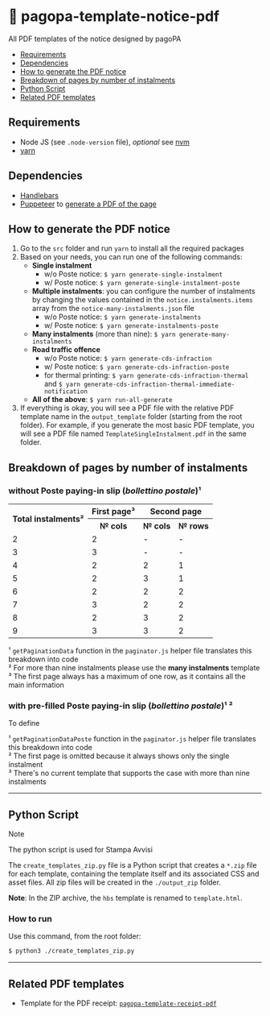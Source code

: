 # 🧾 pagopa-template-notice-pdf

All PDF templates of the notice designed by pagoPA

- [Requirements](#requirements)
- [Dependencies](#dependencies)
- [How to generate the PDF notice](#how-to-generate-the-pdf-notice)
- [Breakdown of pages by number of instalments](#breakdown-of-pages-by-number-of-instalments)
- [Python Script](#python-script)
- [Related PDF templates](#related-pdf-templates)

## Requirements

- Node JS (see `.node-version` file), _optional_ see [nvm](https://github.com/nvm-sh/nvm)
- [yarn](https://yarnpkg.com/)

## Dependencies

- [Handlebars](https://handlebarsjs.com/)
- [Puppeteer](https://www.npmjs.com/package/puppeteer)
  to [generate a PDF of the page](https://pptr.dev/api/puppeteer.page.pdf)

## How to generate the PDF notice

1. Go to the `src` folder and run `yarn` to install all the required packages
2. Based on your needs, you can run one of the following commands:
   - **Single instalment**
     - w/o Poste notice: `$ yarn generate-single-instalment`
     - w/ Poste notice: `$ yarn generate-single-instalment-poste`
   - **Multiple instalments**: you can configure the number of instalments by changing the values contained in the `notice.instalments.items` array from the `notice-many-instalments.json` file
     - w/o Poste notice: `$ yarn generate-instalments`
     - w/ Poste notice: `$ yarn generate-instalments-poste`
   - **Many instalments** (more than nine): `$ yarn generate-many-instalments`
   - **Road traffic offence**
     - w/o Poste notice: `$ yarn generate-cds-infraction`
     - w/ Poste notice: `$ yarn generate-cds-infraction-poste`
     - for thermal printing: `$ yarn generate-cds-infraction-thermal` and `$ yarn generate-cds-infraction-thermal-immediate-notification`
   - **All of the above**: `$ yarn run-all-generate`
3. If everything is okay, you will see a PDF file with the relative PDF template name in the `output_template` folder (starting from the root folder). For example, if you generate the most basic PDF template, you will see a PDF file named `TemplateSingleInstalment.pdf` in the same folder.

## Breakdown of pages by number of instalments

### without Poste paying-in slip (_bollettino postale_)¹

<table>
  <tr>
    <th rowspan="2">Total instalments²</th>
    <th colspan="1">First page³</th>
    <th colspan="2">Second page</th>
  </tr>
  <tr>
    <th>№ cols</th>
    <th>№ cols</th>
    <th>№ rows</th>
  </tr>
  <tr>
    <td>2</td>
    <td>2</td>
    <td>-</td>
    <td>-</td>
  </tr>
  <tr>
    <td>3</td>
    <td>3</td>
    <td>-</td>
    <td>-</td>
  </tr>
  <tr>
    <td>4</td>
    <td>2</td>
    <td>2</td>
    <td>1</td>
  </tr>
  <tr>
    <td>5</td>
    <td>2</td>
    <td>3</td>
    <td>1</td>
  </tr>
  <tr>
    <td>6</td>
    <td>2</td>
    <td>2</td>
    <td>2</td>
  </tr>
  <tr>
    <td>7</td>
    <td>3</td>
    <td>2</td>
    <td>2</td>
  </tr>
  <tr>
    <td>8</td>
    <td>2</td>
    <td>3</td>
    <td>2</td>
  </tr>
  <tr>
    <td>9</td>
    <td>3</td>
    <td>3</td>
    <td>2</td>
  </tr>
</table>

¹ `getPaginationData` function in the `paginator.js` helper file translates this breakdown into code <br />
² For more than nine instalments please use the **many instalments** template <br />
³ The first page always has a maximum of one row, as it contains all the main information

### with pre-filled Poste paying-in slip (_bollettino postale_)¹ ²

To define

¹ `getPaginationDataPoste` function in the `paginator.js` helper file translates this breakdown into code <br />
² The first page is omitted because it always shows only the single instalment <br />
³ There's no current template that supports the case with more than nine instalments <br />

---

## Python Script

> [!note]
> The python script is used for Stampa Avvisi

The `create_templates_zip.py` file is a Python script that creates a `*.zip` file for each template, containing the template itself and its associated CSS and asset files. All zip files will be created in the `./output_zip` folder.

**Note**: In the ZIP archive, the `hbs` template is renamed to `template.html`.

### How to run

Use this command, from the root folder:

```bash
$ python3 ./create_templates_zip.py
```

---

## Related PDF templates

- Template for the PDF receipt: [`pagopa-template-receipt-pdf`](https://github.com/pagopa/pagopa-template-receipt-pdf)
